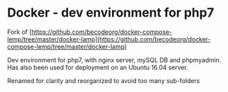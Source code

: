 # Docker - dev environment for php7

Fork of [https://github.com/becodeorg/docker-compose-lemp/tree/master/docker-lamp](https://github.com/becodeorg/docker-compose-lemp/tree/master/docker-lamp)

Dev environment for php7, with nginx server, mySQL DB and phpmyadmin. Has also been used for deployment on an Ubuntu 16.04 server.

Renamed for clarity and reorganized to avoid too many sub-folders
